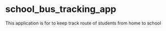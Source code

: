 # school_bus_tracking_app
This application is for to keep track route of students from home to school
